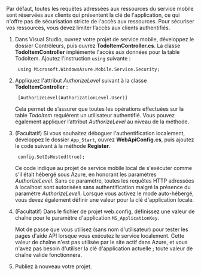 

Par défaut, toutes les requêtes adressées aux ressources du service mobile sont réservées aux clients qui présentent la clé de l'application, ce qui n'offre pas de sécurisation stricte de l'accès aux ressources. Pour sécuriser vos ressources, vous devez limiter l’accès aux clients authentifiés.

1. Dans Visual Studio, ouvrez votre projet de service mobile, développez le dossier Contrôleurs, puis ouvrez **TodoItemController.cs**. La classe **TodoItemController** implémente l'accès aux données pour la table TodoItem. Ajoutez l'instruction `using` suivante :

		using Microsoft.WindowsAzure.Mobile.Service.Security;

2. Appliquez l'attribut _AuthorizeLevel_ suivant à la classe **TodoItemController** :

		[AuthorizeLevel(AuthorizationLevel.User)]

	Cela permet de s’assurer que toutes les opérations effectuées sur la table _TodoItem_ requièrent un utilisateur authentifié. Vous pouvez également appliquer l’attribut *AuthorizeLevel* au niveau de la méthode.

3. (Facultatif) Si vous souhaitez déboguer l'authentification localement, développez le dossier `App_Start`, ouvrez **WebApiConfig.cs**, puis ajoutez le code suivant à la méthode **Register**.

		config.SetIsHosted(true);

	Ce code indique au projet de service mobile local de s'exécuter comme s'il était hébergé sous Azure, en honorant les paramètres *AuthorizeLevel*. Sans ce paramètre, toutes les requêtes HTTP adressées à localhost sont autorisées sans authentification malgré la présence du paramètre *AuthorizeLevel*l. Lorsque vous activez le mode auto-hébergé, vous devez également définir une valeur pour la clé d'application locale.

4. (Facultatif) Dans le fichier de projet web.config, définissez une valeur de chaîne pour le paramètre d'application `MS_ApplicationKey`.

	Mot de passe que vous utilisez (sans nom d'utilisateur) pour tester les pages d'aide API lorsque vous exécutez le service localement. Cette valeur de chaîne n'est pas utilisée par le site actif dans Azure, et vous n'avez pas besoin d'utiliser la clé d'application actuelle ; toute valeur de chaîne valide fonctionnera.
 
4. Publiez à nouveau votre projet.

<!---HONumber=July15_HO4-->